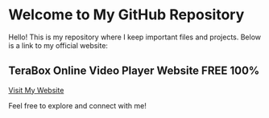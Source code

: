 # Welcome to My GitHub Repository

Hello! This is my repository where I keep important files and projects. Below is a link to my official website:

## TeraBox Online Video Player Website FREE 100%
[Visit My Website](https://teraboxonlinevideoplayer.com)

Feel free to explore and connect with me!
